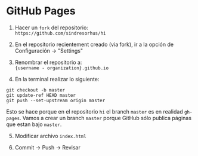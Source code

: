 # GitHub Pages 

1. Hacer un `fork` del repositorio:  
`https://github.com/sindresorhus/hi`

2. En el repositorio recientement creado (via fork), ir a la opción de Configuración -> "Settings"

3. Renombrar el repositorio a:  
`{username - organization}.github.io`

4. En la terminal realizar lo siguiente:
```
git checkout -b master
git update-ref HEAD master
git push --set-upstream origin master
```
Esto se hace porque en el repositorio `hi` el branch `master` es en realidad `gh-pages`. Vamos a crear un branch `master` porque GitHub sólo publica páginas que estan bajo `master`.


5. Modificar archivo `index.html`

6. Commit -> Push -> Revisar